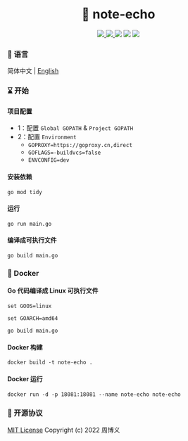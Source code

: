 <h1 align="center">📔 note-echo</h1>

<p align="center">
<a target="_blank" href="https://github.com/zhouboyi1998/note-echo"> 
<img src="https://img.shields.io/github/stars/zhouboyi1998/note-echo?logo=github">
</a>
<a target="_blank" href="https://opensource.org/licenses/MIT"> 
<img src="https://img.shields.io/badge/license-MIT-red"> 
</a>
<img src="https://img.shields.io/badge/Go-1.23-darkturquoise">
<img src="https://img.shields.io/badge/Echo-4.13.3-darkcyan">
<img src="https://img.shields.io/badge/MongoDB Go Driver-1.17.2-seagreen">
</p>

### 📖 语言

简体中文 | [English](./README.en.md)

### ⌛ 开始

#### 项目配置

* 1：配置 `Global GOPATH` & `Project GOPATH`
* 2：配置 `Environment`
    * `GOPROXY=https://goproxy.cn,direct`
    * `GOFLAGS=-buildvcs=false`
    * `ENVCONFIG=dev`

#### 安装依赖

```
go mod tidy
```

#### 运行

```
go run main.go
```

#### 编译成可执行文件

```
go build main.go
```

### 🐳 Docker

#### Go 代码编译成 Linux 可执行文件

```
set GOOS=linux

set GOARCH=amd64

go build main.go
```

#### Docker 构建

```
docker build -t note-echo .
```

#### Docker 运行

```
docker run -d -p 18081:18081 --name note-echo note-echo
```

### 📜 开源协议

[MIT License](https://opensource.org/licenses/MIT) Copyright (c) 2022 周博义

